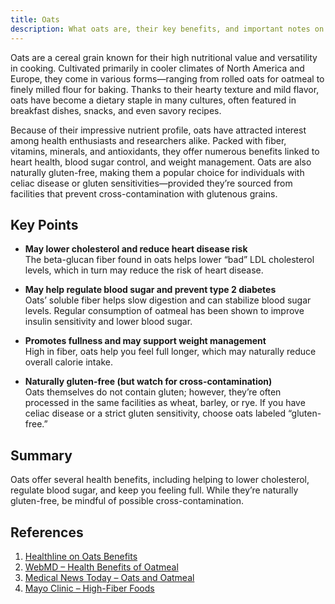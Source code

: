 ```yaml
---
title: Oats
description: What oats are, their key benefits, and important notes on gluten-free handling.
---
```


Oats are a cereal grain known for their high nutritional value and versatility in cooking. Cultivated primarily in cooler climates of North America and Europe, they come in various forms—ranging from rolled oats for oatmeal to finely milled flour for baking. Thanks to their hearty texture and mild flavor, oats have become a dietary staple in many cultures, often featured in breakfast dishes, snacks, and even savory recipes.

Because of their impressive nutrient profile, oats have attracted interest among health enthusiasts and researchers alike. Packed with fiber, vitamins, minerals, and antioxidants, they offer numerous benefits linked to heart health, blood sugar control, and weight management. Oats are also naturally gluten-free, making them a popular choice for individuals with celiac disease or gluten sensitivities—provided they’re sourced from facilities that prevent cross-contamination with glutenous grains.

## Key Points

- **May lower cholesterol and reduce heart disease risk**  
  The beta-glucan fiber found in oats helps lower “bad” LDL cholesterol levels, which in turn may reduce the risk of heart disease.  

- **May help regulate blood sugar and prevent type 2 diabetes**  
  Oats’ soluble fiber helps slow digestion and can stabilize blood sugar levels. Regular consumption of oatmeal has been shown to improve insulin sensitivity and lower blood sugar.  

- **Promotes fullness and may support weight management**  
  High in fiber, oats help you feel full longer, which may naturally reduce overall calorie intake.  

- **Naturally gluten-free (but watch for cross-contamination)**  
  Oats themselves do not contain gluten; however, they’re often processed in the same facilities as wheat, barley, or rye. If you have celiac disease or a strict gluten sensitivity, choose oats labeled “gluten-free.”

## Summary
Oats offer several health benefits, including helping to lower cholesterol, regulate blood sugar, and keep you feeling full. While they’re naturally gluten-free, be mindful of possible cross-contamination.

## References
1. [Healthline on Oats Benefits](https://www.healthline.com/nutrition/foods/oats#benefits)
2. [WebMD – Health Benefits of Oatmeal](https://www.webmd.com/diet/health-benefits-oatmeal)
3. [Medical News Today – Oats and Oatmeal](https://www.medicalnewstoday.com/articles/270680)
4. [Mayo Clinic – High-Fiber Foods](https://www.mayoclinic.org/healthy-lifestyle/nutrition-and-healthy-eating/in-depth/high-fiber-foods/art-20050948)
